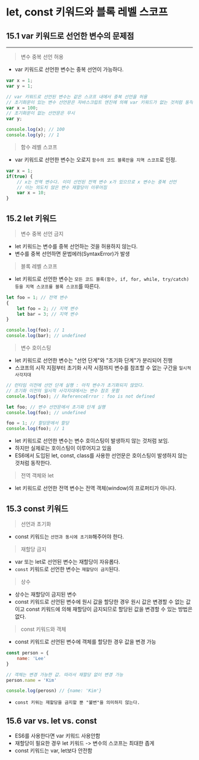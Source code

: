 # let, const 키워드와 블록 레벨 스코프

## 15.1 var 키워드로 선언한 변수의 문제점
--- 
> 변수 중복 선언 허용

- var 키워드로 선언한 변수는 중복 선언이 가능하다.
```javascript
var x = 1;
var y = 1;

// var 키워드로 선언된 변수는 같은 스코프 내에서 중복 선언을 허용
// 초기화문이 있는 변수 선언문은 자바스크립트 엔진에 의해 var 키워드가 없는 것처럼 동작
var x = 100;
// 초기화문이 없는 선언문은 무시
var y;

console.log(x); // 100
console.log(y); // 1
```

>  함수 레벨 스코프

- var 키워드로 선언한 변수는 오로지 `함수의 코드 블록만을 지역 스코프`로 인정.

```javascript
var x = 1;
if(true) {
    // x는 전역 변수다. 이미 선언된 전역 변수 x가 있으므로 x 변수는 중복 선언
    // 이는 의도치 않은 변수 재할당이 이루어짐
    var x = 10;
}
```

## 15.2 let 키워드

> 변수 중복 선언 금지

- let 키워드는 변수를 중복 선언하는 것을 허용하지 않는다.
- 변수를 중복 선언하면 문법에러(SyntaxError)가 발생

> 블록 레벨 스코프

- let 키워드로 선언한 변수는 `모든 코드 블록(함수, if, for, while, try/catch) 등을 지역 스코프를 블록 스코프`를 따른다.
```javascript
let foo = 1; // 전역 변수
{
    let foo = 2; // 지역 변수
    let bar = 3; // 지역 변수
}

console.log(foo); // 1
console.log(bar); // undefined
```

> 변수 호이스팅

- let 키워드로 선언한 변수는 "선언 단계"와 "초기화 단계"가 분리되어 진행
- 스코프의 시작 지점부터 초기화 시작 시점까지 변수를 참조할 수 없는 구간을 `일시적 사각지대`

```javascript
// 런타임 이전에 선언 단계 실행 : 아직 변수가 초기화되지 않았다.
// 초기화 이전의 일시적 사각지대에서는 변수 참조 못함
console.log(foo); // ReferenceError : foo is not defined

let foo; // 변수 선언문에서 초기화 단계 실행
console.log(foo); // undefined

foo = 1; // 할당문에서 할당
console.log(foo); // 1
```

- let 키워드로 선언한 변수는 변수 호이스팅이 발생하지 않는 것처럼 보임.
- 하지만 실제로는 호이스팅이 이루어지고 있음
- ES6에서 도입된 let, const, class를 사용한 선언문은 호이스팅이 발생하지 않는 것처럼 동작한다.

> 전역 객체와 let

- let 키워드로 선언한 전역 변수는 전역 객체(window)의 프로퍼티가 아니다.

## 15.3 const 키워드
> 선언과 초기화

- const 키워드는 `선언과 동시에 초기화`해주어야 한다.

> 재할당 금지

- var 또는 let로 선언된 변수는 재할당이 자유롭다.
- `const` 키워드로 선언한 변수는 `재할당이 금지`된다.

> 상수

- 상수는 재할당이 금지된 변수
- const 키워드로 선언된 변수에 원시 값을 할당한 경우 원시 값은 변경할 수 없는 값이고 const 키워드에 의해 재할당이 금지되므로 할당된 값을 변경할 수 있는 방법은 없다.

> const 키워드와 객체

- const 키워드로 선언된 변수에 객체를 할당한 경우 값을 변경 가능
```javascript
const person = {
    name: 'Lee'
}

// 객체는 변경 가능한 값. 따라서 재할당 없이 변경 가능
person.name = 'Kim'

console.log(perosn) // {name: 'Kim'}
```

- `const 키워는 재할당을 금지할 뿐 "불변"을 의미하지 않는다.`

## 15.6 var vs. let vs. const

- ES6를 사용한다면 var 키워드 사용안함
- 재할당이 필요한 경우 let 키워드 -> 변수의 스코프는 최대한 좁게
- const 키워드는 var, let보다 안전함





